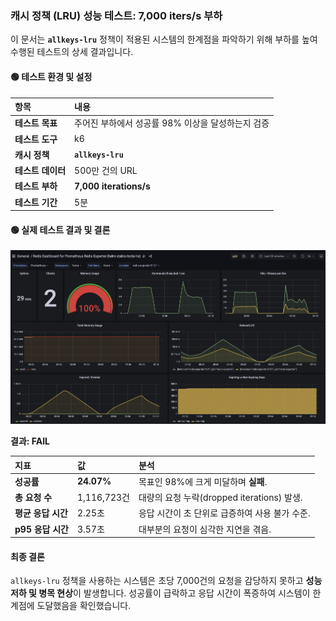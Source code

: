 ### **캐시 정책 (LRU) 성능 테스트: 7,000 iters/s 부하**

이 문서는 **`allkeys-lru`** 정책이 적용된 시스템의 한계점을 파악하기 위해 부하를 높여 수행된 테스트의 상세 결과입니다.

#### 🟢 테스트 환경 및 설정

| 항목 | 내용 |
| :--- | :--- |
| **테스트 목표** | 주어진 부하에서 성공률 98% 이상을 달성하는지 검증 |
| **테스트 도구** | k6 |
| **캐시 정책** | **`allkeys-lru`** |
| **테스트 데이터** | 500만 건의 URL |
| **테스트 부하** | **7,000 iterations/s** |
| **테스트 기간** | 5분 |

#### 🟢 실제 테스트 결과 및 결론

![결과](./LRU-7000.png)

**결과: FAIL**

| 지표 | 값 | 분석 |
| :--- | :--- | :--- |
| **성공률** | **24.07%** | 목표인 98%에 크게 미달하며 **실패**. |
| **총 요청 수** | 1,116,723건 | 대량의 요청 누락(dropped iterations) 발생. |
| **평균 응답 시간** | 2.25초 | 응답 시간이 초 단위로 급증하여 사용 불가 수준. |
| **p95 응답 시간** | 3.57초 | 대부분의 요청이 심각한 지연을 겪음. |

#### 최종 결론

`allkeys-lru` 정책을 사용하는 시스템은 초당 7,000건의 요청을 감당하지 못하고 **성능 저하 및 병목 현상**이 발생합니다. 성공률이 급락하고 응답 시간이 폭증하여 시스템이 한계점에 도달했음을 확인했습니다.
